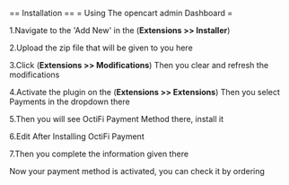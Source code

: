 == Installation ==
= Using The opencart admin Dashboard =

 1.Navigate to the 'Add New' in the (**Extensions >> Installer**)
 
 2.Upload the zip file that will be given to you here
 
 3.Click (**Extensions >> Modifications**) Then you clear and refresh the modifications
 
 4.Activate the plugin on the (**Extensions >> Extensions**) Then you select Payments in the dropdown there
 
 5.Then you will see OctiFi Payment Method there, install it
 
 6.Edit After Installing OctiFi Payment
 
 7.Then you complete the information given there
 
Now your payment method is activated, you can check it by ordering

